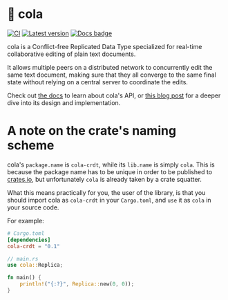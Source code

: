 # 🥤 cola

[![CI]](https://github.com/nomad/cola/actions)
[![Latest version]](https://crates.io/crates/cola-crdt)
[![Docs badge]][docs]

[CI]: https://github.com/nomad/cola/actions/workflows/ci.yml/badge.svg
[Latest version]: https://img.shields.io/crates/v/cola-crdt.svg
[Docs badge]: https://docs.rs/cola-crdt/badge.svg

cola is a Conflict-free Replicated Data Type specialized for real-time
collaborative editing of plain text documents.

It allows multiple peers on a distributed network to concurrently edit the same
text document, making sure that they all converge to the same final state
without relying on a central server to coordinate the edits.

Check out [the docs][docs] to learn about cola's API, or [this blog post][cola]
for a deeper dive into its design and implementation.

# A note on the crate's naming scheme

cola's `package.name` is `cola-crdt`, while its `lib.name` is simply `cola`.
This is because the package name has to be unique in order to be published to
[crates.io], but unfortunately `cola` is already taken by a crate squatter.

What this means practically for you, the user of the library, is that you
should import cola as `cola-crdt` in your `Cargo.toml`, and `use` it as
`cola` in your source code.

For example:

```toml
# Cargo.toml
[dependencies]
cola-crdt = "0.1"
```

```rust
// main.rs
use cola::Replica;

fn main() {
    println!("{:?}", Replica::new(0, 0));
}
```

[docs]: https://docs.rs/cola-crdt
[cola]: https://www.nomad.foo/blog/cola
[crates.io]: https://www.crates.io
